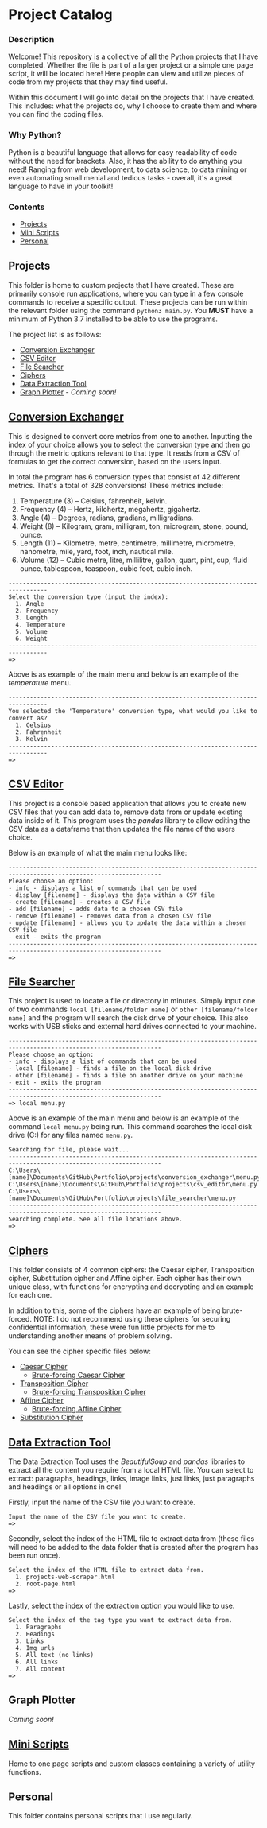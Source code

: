 # Project Catalog

### Description
Welcome! This repository is a collective of all the Python projects that I have completed. Whether the file is part of a larger project or a simple one page script, it will be located here! Here people can view and utilize pieces of code from my projects that they may find useful. 

Within this document I will go into detail on the projects that I have created. This includes: what the projects do, why I choose to create them and where you can find the coding files.

### Why Python?
Python is a beautiful language that allows for easy readability of code without the need for brackets. Also, it has the ability to do anything you need! Ranging from web development, to data science, to data mining or even automating small menial and tedious tasks - overall, it's a great language to have in your toolkit!

### Contents
  * [Projects](#projects)
  * [Mini Scripts](#mini-scripts)
  * [Personal](#personal)

## Projects
This folder is home to custom projects that I have created. These are primarily console run applications, where you can type in a few console commands to receive a specific output. These projects can be run within the relevant folder using the command `python3 main.py`. You **MUST** have a minimum of Python 3.7 installed to be able to use the programs. 

The project list is as follows:
  * [Conversion Exchanger](#conversion-exchanger)
  * [CSV Editor](#csv-editor)
  * [File Searcher](#file-searcher)
  * [Ciphers](#ciphers)
  * [Data Extraction Tool](#data-extraction-tool)
  * [Graph Plotter](#graph-plotter) - _Coming soon!_

  ## [Conversion Exchanger](https://github.com/Achronus/Portfolio/tree/master/projects/conversion_exchanger)
  This is designed to convert core metrics from one to another. Inputting the index of your choice allows you to select the conversion type and then go through the metric options relevant to that type. It reads from a CSV of formulas to get the correct conversion, based on the users input. 
  
  In total the program has 6 conversion types that consist of 42 different metrics. That's a total of 328 conversions! These metrics include:
  1. Temperature (3) – Celsius, fahrenheit, kelvin.
  2. Frequency (4) – Hertz, kilohertz, megahertz, gigahertz.
  3. Angle (4) – Degrees, radians, gradians, milligradians.
  4. Weight (8) – Kilogram, gram, milligram, ton, microgram, stone, pound, ounce.
  5. Length (11) – Kilometre, metre, centimetre, millimetre, micrometre, nanometre, mile, yard, foot, inch, nautical mile.
  6. Volume (12) – Cubic metre, litre, millilitre, gallon, quart, pint, cup, fluid ounce, tablespoon, teaspoon, cubic foot, cubic inch.

  ```
  ---------------------------------------------------------------------------------
  Select the conversion type (input the index):
    1. Angle
    2. Frequency
    3. Length
    4. Temperature
    5. Volume
    6. Weight
  ---------------------------------------------------------------------------------
  =>
  ```

  Above is as example of the main menu and below is an example of the _temperature_ menu.

  ```
  ---------------------------------------------------------------------------------
  You selected the 'Temperature' conversion type, what would you like to convert as?
    1. Celsius
    2. Fahrenheit
    3. Kelvin
  ---------------------------------------------------------------------------------
  =>
  ```

  ## [CSV Editor](https://github.com/Achronus/Portfolio/tree/master/projects/csv_editor)
  This project is a console based application that allows you to create new CSV files that you can add data to, remove data from or update existing data inside of it. This program uses the _pandas_ library to allow editing the CSV data as a dataframe that then updates the file name of the users choice.

  Below is an example of what the main menu looks like:

  ```
  -----------------------------------------------------------------------------------------------------------------
  Please choose an option:
  - info - displays a list of commands that can be used
  - display [filename] - displays the data within a CSV file
  - create [filename] - creates a CSV file
  - add [filename] - adds data to a chosen CSV file
  - remove [filename] - removes data from a chosen CSV file
  - update [filename] - allows you to update the data within a chosen CSV file
  - exit - exits the program
  -----------------------------------------------------------------------------------------------------------------
  =>
  ```

  ## [File Searcher](https://github.com/Achronus/Portfolio/tree/master/projects/file_searcher)
  This project is used to locate a file or directory in minutes. Simply input one of two commands `local [filename/folder name]` or `other [filename/folder name]` and the program will search the disk drive of your choice. This also works with USB sticks and external hard drives connected to your machine.

  ```
  -----------------------------------------------------------------------------------------------------------------
  Please choose an option:
  - info - displays a list of commands that can be used
  - local [filename] - finds a file on the local disk drive
  - other [filename] - finds a file on another drive on your machine
  - exit - exits the program
  -----------------------------------------------------------------------------------------------------------------
  => local menu.py
  ```

  Above is an example of the main menu and below is an example of the command `local menu.py` being run. This command searches the local disk drive (C:) for any files named `menu.py`.

  ```
  Searching for file, please wait...
  -----------------------------------------------------------------------------------------------------------------
  C:\Users\[name]\Documents\GitHub\Portfolio\projects\conversion_exchanger\menu.py
  C:\Users\[name]\Documents\GitHub\Portfolio\projects\csv_editor\menu.py
  C:\Users\[name]\Documents\GitHub\Portfolio\projects\file_searcher\menu.py
  -----------------------------------------------------------------------------------------------------------------
  Searching complete. See all file locations above.
  =>
  ```

  ## [Ciphers](https://github.com/Achronus/Portfolio/tree/master/projects/ciphers)
  This folder consists of 4 common ciphers: the Caesar cipher, Transposition cipher, Substitution cipher and Affine cipher. Each cipher has their own unique class, with functions for encrypting and decrypting and an example for each one. 

  In addition to this, some of the ciphers have an example of being brute-forced. NOTE: I do not recommend using these ciphers for securing confidential information, these were fun little projects for me to understanding another means of problem solving.

  You can see the cipher specific files below:
  - [Caesar Cipher](https://github.com/Achronus/Portfolio/blob/master/projects/ciphers/caesar.py)
    - [Brute-forcing Caesar Cipher](https://github.com/Achronus/Portfolio/blob/master/projects/ciphers/cracking/bruteForceCaesar.py)
  - [Transposition Cipher](https://github.com/Achronus/Portfolio/blob/master/projects/ciphers/transposition.py)
    - [Brute-forcing Transposition Cipher](https://github.com/Achronus/Portfolio/blob/master/projects/ciphers/cracking/bruteForceTransposition.py)
  - [Affine Cipher](https://github.com/Achronus/Portfolio/blob/master/projects/ciphers/affine.py)
    - [Brute-forcing Affine Cipher](https://github.com/Achronus/Portfolio/blob/master/projects/ciphers/cracking/bruteForceAffine.py)
  - [Substitution Cipher](https://github.com/Achronus/Portfolio/blob/master/projects/ciphers/substitution.py)
  

  ## [Data Extraction Tool](https://github.com/Achronus/Portfolio/tree/master/projects/data_extraction_tool)
  The Data Extraction Tool uses the _BeautifulSoup_ and _pandas_ libraries to extract all the content you require from a local HTML file. You can select to extract: paragraphs, headings, links, image links, just links, just paragraphs and headings or all options in one!

  Firstly, input the name of the CSV file you want to create.
  ```
  Input the name of the CSV file you want to create.
  =>
  ```

  Secondly, select the index of the HTML file to extract data from (these files will need to be added to the data folder that is created after the program has been run once).
  ```
  Select the index of the HTML file to extract data from.
    1. projects-web-scraper.html
    2. root-page.html
  =>
  ```

  Lastly, select the index of the extraction option you would like to use.
  ```
  Select the index of the tag type you want to extract data from.
    1. Paragraphs
    2. Headings
    3. Links
    4. Img urls
    5. All text (no links)
    6. All links
    7. All content
  =>
  ```

  ## Graph Plotter
  _Coming soon!_

## [Mini Scripts](https://github.com/Achronus/Portfolio/tree/master/mini)
Home to one page scripts and custom classes containing a variety of utility functions.

## Personal
This folder contains personal scripts that I use regularly.
